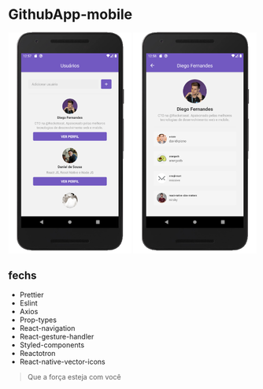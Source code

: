 # GithubApp-mobile
<img src="https://github.com/Daniels887/GithubApp-mobile/blob/master/Telas/Main.png" alt="Main" width="250" height="450" /> <img src="https://github.com/Daniels887/GithubApp-mobile/blob/master/Telas/User.png" alt="User" width="250" height="450" /> 
## fechs

* Prettier
* Eslint
* Axios
* Prop-types
* React-navigation
* React-gesture-handler
* Styled-components
* Reactotron
* React-native-vector-icons

> Que a força esteja com você
